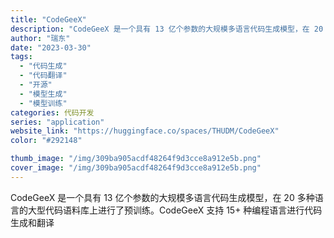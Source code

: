 ```yaml
---
title: "CodeGeeX"
description: "CodeGeeX 是一个具有 13 亿个参数的大规模多语言代码生成模型，在 20 多种语言的大型代码语料库上进行了预训练"
author: "瑞东"
date: "2023-03-30"
tags:
  - "代码生成"
  - "代码翻译"
  - "开源"
  - "模型生成"
  - "模型训练"
categories: 代码开发
series: "application"
website_link: "https://huggingface.co/spaces/THUDM/CodeGeeX"
color: "#292148"

thumb_image: "/img/309ba905acdf48264f9d3cce8a912e5b.png"
cover_image: "/img/309ba905acdf48264f9d3cce8a912e5b.png"
---
```


CodeGeeX 是一个具有 13 亿个参数的大规模多语言代码生成模型，在 20 多种语言的大型代码语料库上进行了预训练。CodeGeeX 支持 15+ 种编程语言进行代码生成和翻译